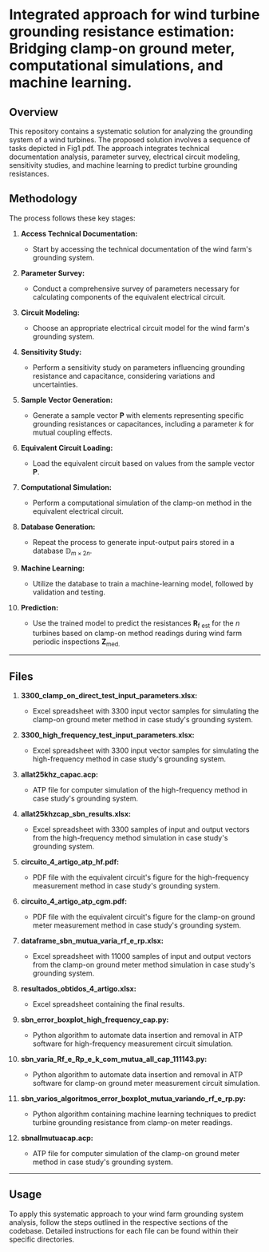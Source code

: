 # Integrated approach for wind turbine grounding resistance estimation: Bridging clamp-on ground meter, computational simulations, and machine learning.

## Overview
This repository contains a systematic solution for analyzing the grounding system of a wind turbines. The proposed solution involves a sequence of tasks depicted in Fig1.pdf. The approach integrates technical documentation analysis, parameter survey, electrical circuit modeling, sensitivity studies, and machine learning to predict turbine grounding resistances.

## Methodology

The process follows these key stages:

1. **Access Technical Documentation:**
   - Start by accessing the technical documentation of the wind farm's grounding system.

2. **Parameter Survey:**
   - Conduct a comprehensive survey of parameters necessary for calculating components of the equivalent electrical circuit.

3. **Circuit Modeling:**
   - Choose an appropriate electrical circuit model for the wind farm's grounding system.

4. **Sensitivity Study:**
   - Perform a sensitivity study on parameters influencing grounding resistance and capacitance, considering variations and uncertainties.

5. **Sample Vector Generation:**
   - Generate a sample vector $\textbf{P}$ with elements representing specific grounding resistances or capacitances, including a parameter $k$ for mutual coupling effects.

6. **Equivalent Circuit Loading:**
   - Load the equivalent circuit based on values from the sample vector $\textbf{P}$.

7. **Computational Simulation:**
   - Perform a computational simulation of the clamp-on method in the equivalent electrical circuit.

8. **Database Generation:**
   - Repeat the process to generate input-output pairs stored in a database $\mathbb{D}_{m\times2n}$.

9. **Machine Learning:**
   - Utilize the database to train a machine-learning model, followed by validation and testing.

10. **Prediction:**
    - Use the trained model to predict the resistances **R**<sub>f est</sub> for the $n$ turbines based on clamp-on method readings during wind farm periodic inspections **Z**<sub>med.

________________________________________________________________________________________________________________________

## Files

1. **3300_clamp_on_direct_test_input_parameters.xlsx:**
   - Excel spreadsheet with 3300 input vector samples for simulating the clamp-on ground meter method in case study's grounding system.

2. **3300_high_frequency_test_input_parameters.xlsx:**
   - Excel spreadsheet with 3300 input vector samples for simulating the high-frequency method in case study's grounding system.

3. **allat25khz_capac.acp:**
   - ATP file for computer simulation of the high-frequency method in case study's grounding system.

4. **allat25khzcap_sbn_results.xlsx:**
   - Excel spreadsheet with 3300 samples of input and output vectors from the high-frequency method simulation in case study's grounding system.

5. **circuito_4_artigo_atp_hf.pdf:**
   - PDF file with the equivalent circuit's figure for the high-frequency measurement method in case study's grounding system.

6. **circuito_4_artigo_atp_cgm.pdf:**
   - PDF file with the equivalent circuit's figure for the clamp-on ground meter measurement method in case study's grounding system.

7. **dataframe_sbn_mutua_varia_rf_e_rp.xlsx:**
   - Excel spreadsheet with 11000 samples of input and output vectors from the clamp-on ground meter method simulation in case study's grounding system.

8. **resultados_obtidos_4_artigo.xlsx:**
   - Excel spreadsheet containing the final results.

9. **sbn_error_boxplot_high_frequency_cap.py:**
   - Python algorithm to automate data insertion and removal in ATP software for high-frequency measurement circuit simulation.

10. **sbn_varia_Rf_e_Rp_e_k_com_mutua_all_cap_111143.py:**
    - Python algorithm to automate data insertion and removal in ATP software for clamp-on ground meter measurement circuit simulation.

11. **sbn_varios_algoritmos_error_boxplot_mutua_variando_rf_e_rp.py:**
    - Python algorithm containing machine learning techniques to predict turbine grounding resistance from clamp-on meter readings.

12. **sbnallmutuacap.acp:**
    - ATP file for computer simulation of the clamp-on ground meter method in case study's grounding system.

________________________________________________________________________________________________________________________

## Usage

To apply this systematic approach to your wind farm grounding system analysis, follow the steps outlined in the respective sections of the codebase. Detailed instructions for each file can be found within their specific directories.

